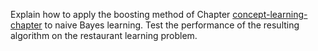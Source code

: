 

Explain how to apply the boosting method of
Chapter <a class="chapterRef" id="chapterref" href="{{site.baseurl}}/concept-learning-exercises/">concept-learning-chapter</a> to naive Bayes
learning. Test the performance of the resulting algorithm on the
restaurant learning problem.
